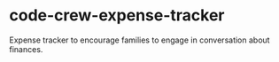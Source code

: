 # code-crew-expense-tracker

Expense tracker to encourage families to engage in conversation about finances. 